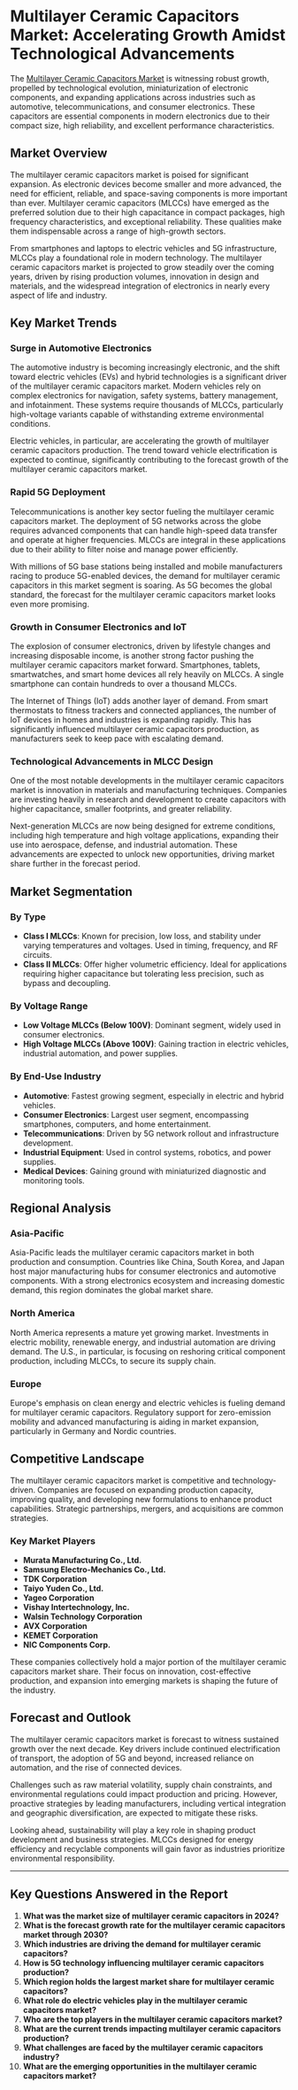 # Multilayer Ceramic Capacitors Market: Accelerating Growth Amidst Technological Advancements

The [Multilayer Ceramic Capacitors Market](https://datavagyanik.com/reports/multilayer-ceramic-capacitors-market-research-insights-market-size-analysis-and-forecast-competitive-landscape-market-share/) is witnessing robust growth, propelled by technological evolution, miniaturization of electronic components, and expanding applications across industries such as automotive, telecommunications, and consumer electronics. These capacitors are essential components in modern electronics due to their compact size, high reliability, and excellent performance characteristics.

## Market Overview

The multilayer ceramic capacitors market is poised for significant expansion. As electronic devices become smaller and more advanced, the need for efficient, reliable, and space-saving components is more important than ever. Multilayer ceramic capacitors (MLCCs) have emerged as the preferred solution due to their high capacitance in compact packages, high frequency characteristics, and exceptional reliability. These qualities make them indispensable across a range of high-growth sectors.

From smartphones and laptops to electric vehicles and 5G infrastructure, MLCCs play a foundational role in modern technology. The multilayer ceramic capacitors market is projected to grow steadily over the coming years, driven by rising production volumes, innovation in design and materials, and the widespread integration of electronics in nearly every aspect of life and industry.

## Key Market Trends

### Surge in Automotive Electronics

The automotive industry is becoming increasingly electronic, and the shift toward electric vehicles (EVs) and hybrid technologies is a significant driver of the multilayer ceramic capacitors market. Modern vehicles rely on complex electronics for navigation, safety systems, battery management, and infotainment. These systems require thousands of MLCCs, particularly high-voltage variants capable of withstanding extreme environmental conditions.

Electric vehicles, in particular, are accelerating the growth of multilayer ceramic capacitors production. The trend toward vehicle electrification is expected to continue, significantly contributing to the forecast growth of the multilayer ceramic capacitors market.

### Rapid 5G Deployment

Telecommunications is another key sector fueling the multilayer ceramic capacitors market. The deployment of 5G networks across the globe requires advanced components that can handle high-speed data transfer and operate at higher frequencies. MLCCs are integral in these applications due to their ability to filter noise and manage power efficiently.

With millions of 5G base stations being installed and mobile manufacturers racing to produce 5G-enabled devices, the demand for multilayer ceramic capacitors in this market segment is soaring. As 5G becomes the global standard, the forecast for the multilayer ceramic capacitors market looks even more promising.

### Growth in Consumer Electronics and IoT

The explosion of consumer electronics, driven by lifestyle changes and increasing disposable income, is another strong factor pushing the multilayer ceramic capacitors market forward. Smartphones, tablets, smartwatches, and smart home devices all rely heavily on MLCCs. A single smartphone can contain hundreds to over a thousand MLCCs.

The Internet of Things (IoT) adds another layer of demand. From smart thermostats to fitness trackers and connected appliances, the number of IoT devices in homes and industries is expanding rapidly. This has significantly influenced multilayer ceramic capacitors production, as manufacturers seek to keep pace with escalating demand.

### Technological Advancements in MLCC Design

One of the most notable developments in the multilayer ceramic capacitors market is innovation in materials and manufacturing techniques. Companies are investing heavily in research and development to create capacitors with higher capacitance, smaller footprints, and greater reliability.

Next-generation MLCCs are now being designed for extreme conditions, including high temperature and high voltage applications, expanding their use into aerospace, defense, and industrial automation. These advancements are expected to unlock new opportunities, driving market share further in the forecast period.

## Market Segmentation

### By Type

- **Class I MLCCs**: Known for precision, low loss, and stability under varying temperatures and voltages. Used in timing, frequency, and RF circuits.
- **Class II MLCCs**: Offer higher volumetric efficiency. Ideal for applications requiring higher capacitance but tolerating less precision, such as bypass and decoupling.

### By Voltage Range

- **Low Voltage MLCCs (Below 100V)**: Dominant segment, widely used in consumer electronics.
- **High Voltage MLCCs (Above 100V)**: Gaining traction in electric vehicles, industrial automation, and power supplies.

### By End-Use Industry

- **Automotive**: Fastest growing segment, especially in electric and hybrid vehicles.
- **Consumer Electronics**: Largest user segment, encompassing smartphones, computers, and home entertainment.
- **Telecommunications**: Driven by 5G network rollout and infrastructure development.
- **Industrial Equipment**: Used in control systems, robotics, and power supplies.
- **Medical Devices**: Gaining ground with miniaturized diagnostic and monitoring tools.

## Regional Analysis

### Asia-Pacific

Asia-Pacific leads the multilayer ceramic capacitors market in both production and consumption. Countries like China, South Korea, and Japan host major manufacturing hubs for consumer electronics and automotive components. With a strong electronics ecosystem and increasing domestic demand, this region dominates the global market share.

### North America

North America represents a mature yet growing market. Investments in electric mobility, renewable energy, and industrial automation are driving demand. The U.S., in particular, is focusing on reshoring critical component production, including MLCCs, to secure its supply chain.

### Europe

Europe's emphasis on clean energy and electric vehicles is fueling demand for multilayer ceramic capacitors. Regulatory support for zero-emission mobility and advanced manufacturing is aiding in market expansion, particularly in Germany and Nordic countries.

## Competitive Landscape

The multilayer ceramic capacitors market is competitive and technology-driven. Companies are focused on expanding production capacity, improving quality, and developing new formulations to enhance product capabilities. Strategic partnerships, mergers, and acquisitions are common strategies.

### Key Market Players

- **Murata Manufacturing Co., Ltd.**
- **Samsung Electro-Mechanics Co., Ltd.**
- **TDK Corporation**
- **Taiyo Yuden Co., Ltd.**
- **Yageo Corporation**
- **Vishay Intertechnology, Inc.**
- **Walsin Technology Corporation**
- **AVX Corporation**
- **KEMET Corporation**
- **NIC Components Corp.**

These companies collectively hold a major portion of the multilayer ceramic capacitors market share. Their focus on innovation, cost-effective production, and expansion into emerging markets is shaping the future of the industry.

## Forecast and Outlook

The multilayer ceramic capacitors market is forecast to witness sustained growth over the next decade. Key drivers include continued electrification of transport, the adoption of 5G and beyond, increased reliance on automation, and the rise of connected devices.

Challenges such as raw material volatility, supply chain constraints, and environmental regulations could impact production and pricing. However, proactive strategies by leading manufacturers, including vertical integration and geographic diversification, are expected to mitigate these risks.

Looking ahead, sustainability will play a key role in shaping product development and business strategies. MLCCs designed for energy efficiency and recyclable components will gain favor as industries prioritize environmental responsibility.

---

## Key Questions Answered in the Report

1. **What was the market size of multilayer ceramic capacitors in 2024?**
2. **What is the forecast growth rate for the multilayer ceramic capacitors market through 2030?**
3. **Which industries are driving the demand for multilayer ceramic capacitors?**
4. **How is 5G technology influencing multilayer ceramic capacitors production?**
5. **Which region holds the largest market share for multilayer ceramic capacitors?**
6. **What role do electric vehicles play in the multilayer ceramic capacitors market?**
7. **Who are the top players in the multilayer ceramic capacitors market?**
8. **What are the current trends impacting multilayer ceramic capacitors production?**
9. **What challenges are faced by the multilayer ceramic capacitors industry?**
10. **What are the emerging opportunities in the multilayer ceramic capacitors market?**
